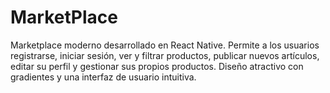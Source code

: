 # MarketPlace
Marketplace moderno desarrollado en React Native. Permite a los usuarios registrarse, iniciar sesión, ver y filtrar productos, publicar nuevos artículos, editar su perfil y gestionar sus propios productos. Diseño atractivo con gradientes y una interfaz de usuario intuitiva.
